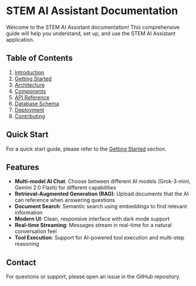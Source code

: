 # STEM AI Assistant Documentation

Welcome to the STEM AI Assistant documentation! This comprehensive guide will help you understand, set up, and use the STEM AI Assistant application.

## Table of Contents

1. [Introduction](./introduction.md)
2. [Getting Started](./getting-started.md)
3. [Architecture](./architecture.md)
4. [Components](./components.md)
5. [API Reference](./api-reference.md)
6. [Database Schema](./database-schema.md)
7. [Deployment](./deployment.md)
8. [Contributing](./contributing.md)

## Quick Start

For a quick start guide, please refer to the [Getting Started](./getting-started.md) section.

## Features

- **Multi-model AI Chat**: Choose between different AI models (Grok-3-mini, Gemini 2.0 Flash) for different capabilities
- **Retrieval-Augmented Generation (RAG)**: Upload documents that the AI can reference when answering questions
- **Document Search**: Semantic search using embeddings to find relevant information
- **Modern UI**: Clean, responsive interface with dark mode support
- **Real-time Streaming**: Messages stream in real-time for a natural conversation feel
- **Tool Execution**: Support for AI-powered tool execution and multi-step reasoning

## Contact

For questions or support, please open an issue in the GitHub repository. 